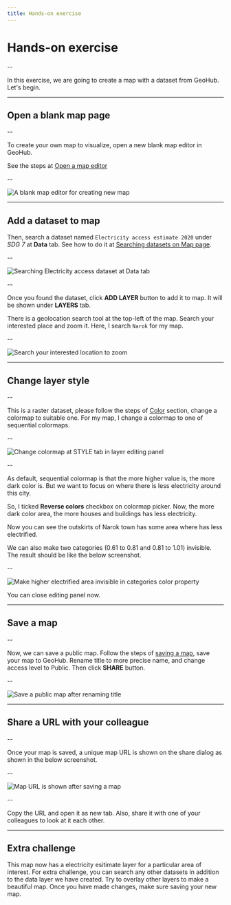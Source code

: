 ```yaml
---
title: Hands-on exercise
---
```


# Hands-on exercise

--

In this exercise, we are going to create a map with a dataset from GeoHub. Let's begin.

---

## Open a blank map page

--

To create your own map to visualize, open a new blank map editor in GeoHub.

<hidden>

See the steps at [Open a map editor](./map_view.md#open-a-map-editor-for-new-map)

</hidden>

--

![A blank map editor for creating new map](../assets/visualization/exercise_1.png)

---

## Add a dataset to map

Then, search a dataset named `Electricity access estimate 2020` under _SDG 7_ at **Data** tab. <hidden>See how to do it at [Searching datasets on Map page](../data/search_datasets_on_map.md).</hidden>

--

![Searching Electricity access dataset at Data tab](../assets/visualization/exercise_2.png)

--

Once you found the dataset, click **ADD LAYER** button to add it to map. It will be shown under **LAYERS** tab.

There is a geolocation search tool at the top-left of the map. Search your interested place and zoom it. Here, I search `Narok` for my map.

--

![Search your interested location to zoom](../assets/visualization/exercise_3.png)

---

## Change layer style

--

This is a raster dataset, <hidden>please follow the steps of [Color](./visualize_raster.md#color) section,</hidden> change a colormap to suitable one. For my map, I change a colormap to one of sequential colormaps.

--

![Change colormap at STYLE tab in layer editing panel](../assets/visualization/exercise_4.png)

--

As default, sequential colormap is that the more higher value is, the more dark color is. But we want to focus on where there is less electricity around this city. 

<hidden>

So, I ticked **Reverse colors** checkbox on colormap picker. Now, the more dark color area, the more houses and buildings has less electricity. 

Now you can see the outskirts of Narok town has some area where has less electrified.

</hidden>

We can also make two categories (0.61 to 0.81 and 0.81 to 1.01) invisible. The result should be like the below screenshot.

--

![Make higher electrified area invisible in categories color property](../assets/visualization/exercise_5.png)

You can close editing panel now.

---

## Save a map

--

Now, we can save a public map. Follow the steps of [saving a map](./save_map.md), save your map to GeoHub. Rename title to more precise name, and change access level to Public. Then click **SHARE** button.

--

![Save a public map after renaming title](../assets/visualization/exercise_6.png)

---

## Share a URL with your colleague

--

Once your map is saved, a unique map URL is shown on the share dialog as shown in the below screenshot.

--

![Map URL is shown after saving a map](../assets/visualization/exercise_7.png)

--

Copy the URL and open it as new tab. Also, share it with one of your colleagues to look at it each other.

---

## Extra challenge

This map now has a electricity esitimate layer for a particular area of interest. For extra challenge, you can search any other datasets in addition to the data layer we have created. Try to overlay other layers to make a beautiful map. Once you have made changes, make sure saving your new map.
